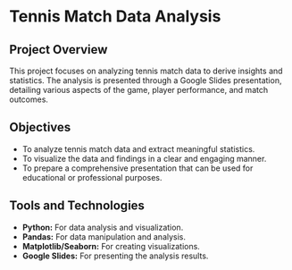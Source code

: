 # Tennis Match Data Analysis

## Project Overview

This project focuses on analyzing tennis match data to derive insights and statistics. The analysis is presented through a Google Slides presentation, detailing various aspects of the game, player performance, and match outcomes.

## Objectives

- To analyze tennis match data and extract meaningful statistics.
- To visualize the data and findings in a clear and engaging manner.
- To prepare a comprehensive presentation that can be used for educational or professional purposes.


## Tools and Technologies

- **Python:** For data analysis and visualization.
- **Pandas:** For data manipulation and analysis.
- **Matplotlib/Seaborn:** For creating visualizations.
- **Google Slides:** For presenting the analysis results.
